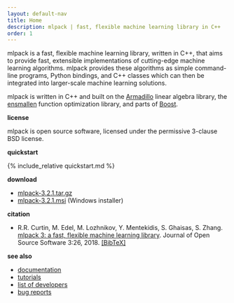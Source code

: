 ```yaml
---
layout: default-nav
title: Home
description: mlpack | fast, flexible machine learning library in C++
order: 1
---
```

mlpack is a fast, flexible machine learning library, written in C++, that aims
to provide fast, extensible implementations of cutting-edge machine learning
algorithms. mlpack provides these algorithms as simple command-line programs,
Python bindings, and C++ classes which can then be integrated into larger-scale
machine learning solutions.

mlpack is written in C++ and built on the
[Armadillo](http://arma.sourceforge.net) linear algebra library, the
[ensmallen](https://www.ensmallen.org) function optimization library, and parts
of [Boost](https://boost.org).

**license**

  mlpack is open source software, licensed under the permissive 3-clause BSD
license.

**quickstart**

{% include_relative quickstart.md %}

**download**

 - [mlpack-3.2.1.tar.gz](files/mlpack-3.2.1.tar.gz)
 - [mlpack-3.2.1.msi](files/mlpack-3.2.1.msi) (Windows installer)

**citation**

  * R.R. Curtin, M. Edel, M. Lozhnikov, Y. Mentekidis, S. Ghaisas, S. Zhang.
    [mlpack 3: a fast, flexible machine learning library](files/mlpack3.pdf).
    Journal of Open Source Software 3:26, 2018. [[BibTeX]](files/mlpack3.bib)

**see also**

 * [documentation](doc/stable/cli_documentation.html)
 * [tutorials](doc/stable/cli_documentation.html#tutorials)
 * [list of developers](community.html#developers)
 * [bug reports](questions.html)
